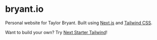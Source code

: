 # bryant.io

Personal website for Taylor Bryant. Built using [Next.js](https://nextjs.org) and [Tailwind CSS](https://tailwindcss.com).

Want to build your own? Try [Next Starter Tailwind](https://github.com/taylorbryant/next-starter-tailwind)!
